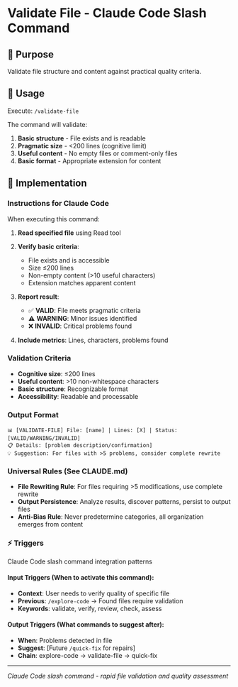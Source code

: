 # Validate File - Claude Code Slash Command

## 🎯 Purpose
Validate file structure and content against practical quality criteria.

## 🚀 Usage
Execute: `/validate-file`

The command will validate:
1. **Basic structure** - File exists and is readable
2. **Pragmatic size** - <200 lines (cognitive limit)
3. **Useful content** - No empty files or comment-only files
4. **Basic format** - Appropriate extension for content

## 🔧 Implementation

### Instructions for Claude Code
When executing this command:

1. **Read specified file** using Read tool
2. **Verify basic criteria**:
   - File exists and is accessible
   - Size ≤200 lines 
   - Non-empty content (>10 useful characters)
   - Extension matches apparent content

3. **Report result**:
   - ✅ **VALID**: File meets pragmatic criteria
   - ⚠️ **WARNING**: Minor issues identified  
   - ❌ **INVALID**: Critical problems found

4. **Include metrics**: Lines, characters, problems found

### Validation Criteria
- **Cognitive size**: ≤200 lines
- **Useful content**: >10 non-whitespace characters
- **Basic structure**: Recognizable format
- **Accessibility**: Readable and processable

### Output Format
```
📊 [VALIDATE-FILE] File: [name] | Lines: [X] | Status: [VALID/WARNING/INVALID]
📋 Details: [problem description/confirmation]
💡 Suggestion: For files with >5 problems, consider complete rewrite
```

### Universal Rules (See CLAUDE.md)
- **File Rewriting Rule**: For files requiring >5 modifications, use complete rewrite
- **Output Persistence**: Analyze results, discover patterns, persist to output files
- **Anti-Bias Rule**: Never predetermine categories, all organization emerges from content

### ⚡ Triggers
Claude Code slash command integration patterns

#### Input Triggers (When to activate this command):
- **Context**: User needs to verify quality of specific file
- **Previous**: `/explore-code` → Found files require validation
- **Keywords**: validate, verify, review, check, assess

#### Output Triggers (What commands to suggest after):
- **When**: Problems detected in file
- **Suggest**: [Future `/quick-fix` for repairs]
- **Chain**: explore-code → validate-file → quick-fix

---

*Claude Code slash command - rapid file validation and quality assessment*